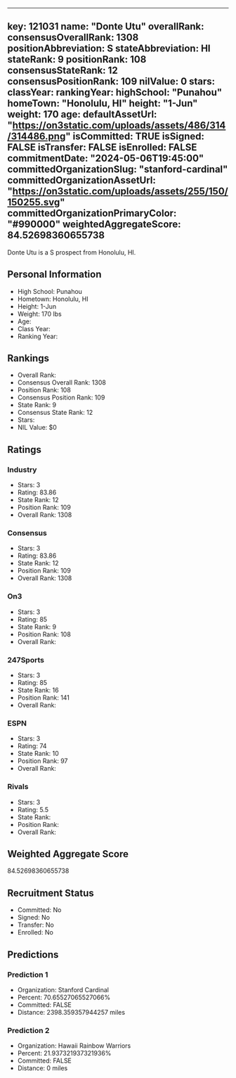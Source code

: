 ---
  key: 121031
  name: "Donte Utu"
  overallRank: 
  consensusOverallRank: 1308
  positionAbbreviation: S
  stateAbbreviation: HI
  stateRank: 9
  positionRank: 108
  consensusStateRank: 12
  consensusPositionRank: 109
  nilValue: 0
  stars: 
  classYear: 
  rankingYear: 
  highSchool: "Punahou"
  homeTown: "Honolulu, HI"
  height: "1-Jun"
  weight: 170
  age: 
  defaultAssetUrl: "https://on3static.com/uploads/assets/486/314/314486.png"
  isCommitted: TRUE
  isSigned: FALSE
  isTransfer: FALSE
  isEnrolled: FALSE
  commitmentDate: "2024-05-06T19:45:00"
  committedOrganizationSlug: "stanford-cardinal"
  committedOrganizationAssetUrl: "https://on3static.com/uploads/assets/255/150/150255.svg"
  committedOrganizationPrimaryColor: "#990000"
  weightedAggregateScore: 84.52698360655738
  ---
  
  Donte Utu is a S prospect from Honolulu, HI.
  
  ## Personal Information
  - High School: Punahou
  - Hometown: Honolulu, HI
  - Height: 1-Jun
  - Weight: 170 lbs
  - Age: 
  - Class Year: 
  - Ranking Year: 
  
  ## Rankings
  - Overall Rank: 
  - Consensus Overall Rank: 1308
  - Position Rank: 108
  - Consensus Position Rank: 109
  - State Rank: 9
  - Consensus State Rank: 12
  - Stars: 
  - NIL Value: $0
  
  ## Ratings
  
  ### Industry
  - Stars: 3
  - Rating: 83.86
  - State Rank: 12
  - Position Rank: 109
  - Overall Rank: 1308
  
  ### Consensus
  - Stars: 3
  - Rating: 83.86
  - State Rank: 12
  - Position Rank: 109
  - Overall Rank: 1308
  
  ### On3
  - Stars: 3
  - Rating: 85
  - State Rank: 9
  - Position Rank: 108
  - Overall Rank: 
  
  ### 247Sports
  - Stars: 3
  - Rating: 85
  - State Rank: 16
  - Position Rank: 141
  - Overall Rank: 
  
  ### ESPN
  - Stars: 3
  - Rating: 74
  - State Rank: 10
  - Position Rank: 97
  - Overall Rank: 
  
  ### Rivals
  - Stars: 3
  - Rating: 5.5
  - State Rank: 
  - Position Rank: 
  - Overall Rank: 
  
  ## Weighted Aggregate Score
  84.52698360655738
  
  ## Recruitment Status
  - Committed: No
  - Signed: No
  - Transfer: No
  - Enrolled: No
  
  
  
  ## Predictions
  
  ### Prediction 1
  - Organization: Stanford Cardinal
  - Percent: 70.65527065527066%
  - Committed: FALSE
  - Distance: 2398.359357944257 miles
  
  ### Prediction 2
  - Organization: Hawaii Rainbow Warriors
  - Percent: 21.937321937321936%
  - Committed: FALSE
  - Distance: 0 miles
  